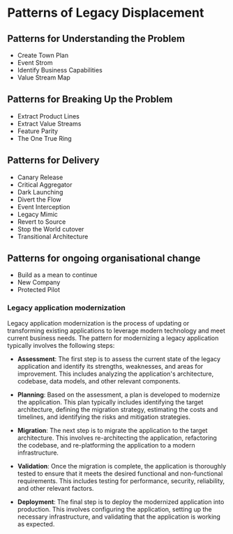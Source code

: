 # Patterns of Legacy Displacement


## Patterns for Understanding the Problem

- Create Town Plan
- Event Strom
- Identify Business Capabilities
- Value Stream Map

## Patterns for Breaking Up the Problem

- Extract Product Lines
- Extract Value Streams
- Feature Parity
- The One True Ring

## Patterns for Delivery

- Canary Release
- Critical Aggregator
- Dark Launching
- Divert the Flow
- Event Interception
- Legacy Mimic
- Revert to Source
- Stop the World cutover
- Transitional Architecture

## Patterns for ongoing organisational change

- Build as a mean to continue
- New Company
- Protected Pilot


### Legacy application modernization

Legacy application modernization is the process of updating or transforming existing applications to leverage modern technology and meet current business needs. 
The pattern for modernizing a legacy application typically involves the following steps:

- <b>Assessment</b>: The first step is to assess the current state of the legacy application and identify its strengths, weaknesses, and areas for improvement. This includes analyzing the application's architecture, codebase, data models, and other relevant components.

- <b>Planning</b>: Based on the assessment, a plan is developed to modernize the application. This plan typically includes identifying the target architecture, defining the migration strategy, estimating the costs and timelines, and identifying the risks and mitigation strategies.

- <b>Migration</b>: The next step is to migrate the application to the target architecture. This involves re-architecting the application, refactoring the codebase, and re-platforming the application to a modern infrastructure.

- <b>Validation</b>: Once the migration is complete, the application is thoroughly tested to ensure that it meets the desired functional and non-functional requirements. This includes testing for performance, security, reliability, and other relevant factors.

- <b>Deployment</b>: The final step is to deploy the modernized application into production. This involves configuring the application, setting up the necessary infrastructure, and validating that the application is working as expected.







